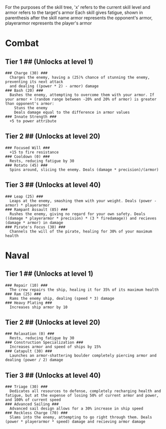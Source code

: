 For the purposes of the skill tree, 'x' refers to the current skill level and armor refers to the target's armor
Each skill gives fatigue, shown in parenthesis after the skill name
armor represents the opponent's armor, playerarmor represents the player's armor

# Combat #
  ## Tier 1 ## (Unlocks at level 1)
    ### Charge (30) ###
      Charges the enemy, having a (25)% chance of stunning the enemy, preventing its next attack
      and dealing ((power * 2) - armor) damage
    ### Bash (20) ###
      Bashes the enemy, attempting to overcome them with your armor. If your armor + (random range between -20% and 20% of armor) is greater than opponent's armor:
        Stuns the enemy
        Deals damage equal to the difference in armor values
    ### Innate Strength ###
      +5 to power attribute
  ## Tier 2 ## (Unlocks at level 20)
    ### Focused Will ###
      +15 to fire resistance
    ### Cooldown (0) ###
      Rests, reducing fatigue by 30
    ### Rotato (45) ###
      Spins around, slicing the enemy. Deals (damage * precision)/(armor) 
  ## Tier 3 ## (Unlocks at level 40)
    ### Leap (25) ###
      Leaps at the enemy, smashing them with your weight. Deals (power - armor) * playerarmor
    ### Rampant Assault (85) ###
      Rushes the enemy, giving no regard for your own safety. Deals ((damage * playerarmor * precision) * (3 * firedamage)) and recieves (damage * armor) in damage
    ### Pirate's Focus (30) ###
      Channels the will of the pirate, healing for 30% of your maximum health
# Naval #
  ## Tier 1 ## (Unlocks at level 1)
    ### Repair (10) ###
      The crew repairs the ship, healing it for 35% of its maximum health
    ### Ram (25) ###
      Rams the enemy ship, dealing (speed * 3) damage
    ### Heavy Plating ###
      Increases ship armor by 10
  ## Tier 2 ## (Unlocks at level 20)
    ### Relaxation (0) ###
      Rests, reducing fatigue by 30
    ### Construction Specialization ###
      Increases armor and speed of ships by 15%
    ### Catapult (30) ###
      Launches an armor-shattering boulder completely piercing armor and dealing (power / 2) damage
  ## Tier 3 ## (Unlocks at level 40)
    ### Triage (30) ###
      Dedicates all resources to defense, completely recharging health and fatigue, but at the expense of losing 50% of current armor and power, and 100% of current speed
    ### Advanced Sailing ###
      Advanced sail design allows for a 30% increase in ship speed
    ### Reckless Charge (70) ###
      Slams into the enemy, attempting to go right through them. Deals (power * playerarmor * speed) damage and recieving armor damage